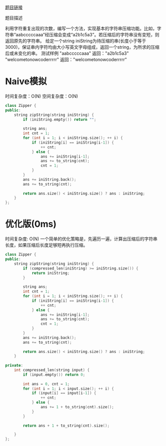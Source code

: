 [题目链接][1]

题目描述

利用字符重复出现的次数，编写一个方法，实现基本的字符串压缩功能。比如，字符串“aabcccccaaa”经压缩会变成“a2b1c5a3”。若压缩后的字符串没有变短，则返回原先的字符串。
给定一个string iniString为待压缩的串(长度小于等于3000)，保证串内字符均由大小写英文字母组成，返回一个string，为所求的压缩后或未变化的串。
测试样例
"aabcccccaaa"
返回："a2b1c5a3"
"welcometonowcoderrrrr"
返回："welcometonowcoderrrrr"

# Naive模拟
时间复杂度：O(N)
空间复杂度：O(N)

```cpp
class Zipper {
public:
    string zipString(string iniString) {
        if (iniString.empty()) return "";
        
        string ans;
        int cnt = 1;
        for (int i = 1; i < iniString.size(); ++ i) {
            if (iniString[i] == iniString[i-1]) {
                ++ cnt;
            } else {
                ans += iniString[i-1];
                ans += to_string(cnt);
                cnt = 1;
            }
        }
        ans += iniString.back();
        ans += to_string(cnt);
        
        return ans.size() < iniString.size() ? ans : iniString;
    }
};
```

# 优化版(0ms)
时间复杂度: O(N)
一个简单的优化策略是，先遍历一遍，计算出压缩后的字符串长度，如果压缩后长度足够短再执行压缩。

```cpp
class Zipper {
public:
    string zipString(string iniString) {
        if (compressed_len(iniString) >= iniString.size()) {
            return iniString;
        }
        
        string ans;
        int cnt = 1;
        for (int i = 1; i < iniString.size(); ++ i) {
            if (iniString[i] == iniString[i-1]) {
                ++ cnt;
            } else {
                ans += iniString[i-1];
                ans += to_string(cnt);
                cnt = 1;
            }
        }
        ans += iniString.back();
        ans += to_string(cnt);
        
        return ans.size() < iniString.size() ? ans : iniString;
    }
    
private:
    int compressed_len(string input) {
        if (input.empty()) return 0;
        
        int ans = 0, cnt = 1;
        for (int i = 1; i < input.size(); ++ i) {
            if (input[i] == input[i-1]) {
                ++ cnt;
            } else {
                ans += 1 + to_string(cnt).size();
            }
        }
        
        return ans + 1 + to_string(cnt).size();

    }
};
```


[1]: http://www.nowcoder.com/practice/21f3a84300c94db092e0b5a7bf2d0ad1?tpId=8&tqId=10998&rp=1&ru=%2Fta%2Fcracking-the-coding-interview&qru=%2Fta%2Fcracking-the-coding-interview%2Fquestion-ranking